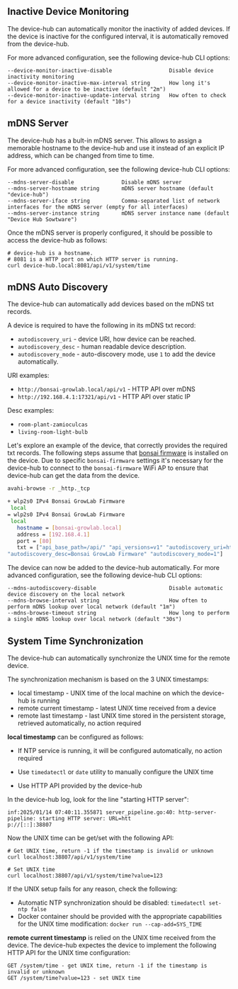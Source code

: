 ## Inactive Device Monitoring

The device-hub can automatically monitor the inactivity of added devices. If the device is inactive for the configured interval, it is automatically removed from the device-hub.

For more advanced configuration, see the following device-hub CLI options:

```
--device-monitor-inactive-disable                  Disable device inactivity monitoring
--device-monitor-inactive-max-interval string      How long it's allowed for a device to be inactive (default "2m")
--device-monitor-inactive-update-interval string   How often to check for a device inactivity (default "10s")
```

## mDNS Server

The device-hub has a bult-in mDNS server. This allows to assign a memorable hostname to the device-hub and use it instead of an explicit IP address, which can be changed from time to time.

For more advanced configuration, see the following device-hub CLI options:

```
--mdns-server-disable               Disable mDNS server
--mdns-server-hostname string       mDNS server hostname (default "device-hub")
--mdns-server-iface string          Comma-separated list of network interfaces for the mDNS server (empty for all interfaces)
--mdns-server-instance string       mDNS server instance name (default "Device Hub Sowtware")
```

Once the mDNS server is properly configured, it should be possible to access the device-hub as follows:

```
# device-hub is a hostname.
# 8081 is a HTTP port on which HTTP server is running.
curl device-hub.local:8081/api/v1/system/time
```

## mDNS Auto Discovery

The device-hub can automatically add devices based on the mDNS txt records.

A device is required to have the following in its mDNS txt record:
- `autodiscovery_uri` - device URI, how device can be reached.
- `autodiscovery_desc` - human readable device description.
- `autodiscovery_mode` - auto-discovery mode, use `1` to add the device automatically.

URI examples:
- `http://bonsai-growlab.local/api/v1` - HTTP API over mDNS
- `http://192.168.4.1:17321/api/v1` - HTTP API over static IP

Desc examples:
- `room-plant-zamioculcas`
- `living-room-light-bulb`

Let's explore an example of the device, that correctly provides the required txt records. The following steps assume that [bonsai firmware](https://github.com/open-control-systems/bonsai-firmware) is installed on the device. Due to specific `bonsai-firmware` settings it's necessary for the device-hub to connect to the `bonsai-firmware` WiFi AP to ensure that device-hub can get the data from the device.

```bash
avahi-browse -r _http._tcp

+ wlp2s0 IPv4 Bonsai GrowLab Firmware                                                Web Site
 local
= wlp2s0 IPv4 Bonsai GrowLab Firmware                                                Web Site
 local
   hostname = [bonsai-growlab.local]
   address = [192.168.4.1]
   port = [80]
   txt = ["api_base_path=/api/" "api_versions=v1" "autodiscovery_uri=http://bonsai-growlab.local/api/v1"
"autodiscovery_desc=Bonsai GrowLab Firmware" "autodiscovery_mode=1"]
```

The device can now be added to the device-hub automatically. For more advanced configuration, see the following device-hub CLI options:

```
--mdns-autodiscovery-disable                       Disable automatic device discovery on the local network
--mdns-browse-interval string                      How often to perform mDNS lookup over local network (default "1m")
--mdns-browse-timeout string                       How long to perform a single mDNS lookup over local network (default "30s")
```

## System Time Synchronization

The device-hub can automatically synchronize the UNIX time for the remote device.

The synchronization mechanism is based on the 3 UNIX timestamps:
- local timestamp - UNIX time of the local machine on which the device-hub is running
- remote current timestamp - latest UNIX time received from a device
- remote last timestamp - last UNIX time stored in the persistent storage, retrieved automatically, no action required

**local timestamp** can be configured as follows:

- If NTP service is running, it will be configured automatically, no action required

- Use `timedatectl` or `date` utility to manually configure the UNIX time

- Use HTTP API provided by the device-hub

In the device-hub log, look for the line "starting HTTP server":

```
inf:2025/01/14 07:40:11.355871 server_pipeline.go:40: http-server-pipeline: starting HTTP server: URL=htt
p://[::]:38807
```

Now the UNIX time can be get/set with the following API:

```
# Get UNIX time, return -1 if the timestamp is invalid or unknown
curl localhost:38807/api/v1/system/time

# Set UNIX time
curl localhost:38807/api/v1/system/time?value=123
```

If the UNIX setup fails for any reason, check the following:
- Automatic NTP synchronization should be disabled: `timedatectl set-ntp false`
- Docker container should be provided with the appropriate capabilities for the UNIX time modification: `docker run --cap-add=SYS_TIME`

**remote current timestamp** is relied on the UNIX time received from the device. The device-hub expectes the device to implement the following HTTP API for the UNIX time configuration:

```
GET /system/time - get UNIX time, return -1 if the timestamp is invalid or unknown
GET /system/time?value=123 - set UNIX time
```
